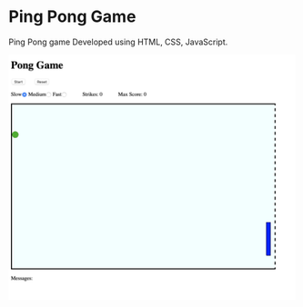 # Ping Pong Game

Ping Pong game Developed using HTML, CSS, JavaScript.

![alt text](https://github.com/sathvik-sankruth/WebDataManagement-CSE5335/blob/master/project1/Screen%20Shot%202020-06-02%20at%2010.29.45%20PM.png)

